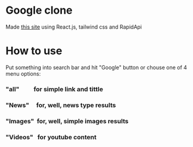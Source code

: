 # Google clone

Made [this site](https://jolimjostar.github.io/google-rip/) using React.js, tailwind css and RapidApi

# How to use

Put something into search bar and hit "Google" button or chouse one of 4 menu options: 

### "all"&nbsp;&nbsp;&nbsp;&nbsp;&nbsp;&nbsp;&nbsp;&nbsp;&nbsp;&nbsp;for simple link and tittle
### "News"&nbsp;&nbsp;&nbsp;&nbsp;&nbsp;for, well, news type results
### "Images"&nbsp;&nbsp;for, well, simple images results
### "Videos"&nbsp;&nbsp;&nbsp;for youtube content
